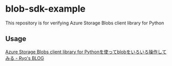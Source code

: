 # blob-sdk-example
This repository is for verifying Azure Storage Blobs client library for Python

## Usage
[Azure Storage Blobs client library for Pythonを使ってblobをいろいろ操作してみる \- Ryo's BLOG](https://rnakamine.hatenablog.com/entry/2021/02/21/000000)
